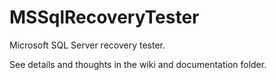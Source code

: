 # MSSqlRecoveryTester
Microsoft SQL Server recovery tester.

See details and thoughts in the wiki and documentation folder.

